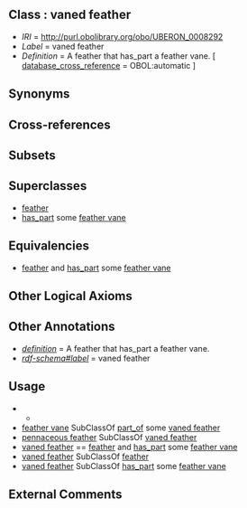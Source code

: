 
## Class : vaned feather

 * *IRI* = http://purl.obolibrary.org/obo/UBERON_0008292
 * *Label* = vaned feather
 * *Definition* = A feather that has_part a feather vane. [ [database_cross_reference](../../ef/oboInOwl#hasDbXref.md) = OBOL:automatic ]

## Synonyms


## Cross-references


## Subsets


## Superclasses

 * [feather](../../UBERON/22/UBERON_0000022.md)
 * [has_part](../../BFO/51/BFO_0000051.md) some [feather vane](../../UBERON/87/UBERON_0008287.md)

## Equivalencies

 * [feather](../../UBERON/22/UBERON_0000022.md) and [has_part](../../BFO/51/BFO_0000051.md) some [feather vane](../../UBERON/87/UBERON_0008287.md)

## Other Logical Axioms


## Other Annotations

 * *[definition](../../IAO/15/IAO_0000115.md)* = A feather that has_part a feather vane.
 * *[rdf-schema#label](../../el/rdf-schema#label.md)* = vaned feather

## Usage

 * -
 * [feather vane](../../UBERON/87/UBERON_0008287.md) SubClassOf [part_of](../../BFO/50/BFO_0000050.md) some [vaned feather](../../UBERON/92/UBERON_0008292.md)
 * [pennaceous feather](../../UBERON/97/UBERON_0008297.md) SubClassOf [vaned feather](../../UBERON/92/UBERON_0008292.md)
 * [vaned feather](../../UBERON/92/UBERON_0008292.md) == [feather](../../UBERON/22/UBERON_0000022.md) and [has_part](../../BFO/51/BFO_0000051.md) some [feather vane](../../UBERON/87/UBERON_0008287.md)
 * [vaned feather](../../UBERON/92/UBERON_0008292.md) SubClassOf [feather](../../UBERON/22/UBERON_0000022.md)
 * [vaned feather](../../UBERON/92/UBERON_0008292.md) SubClassOf [has_part](../../BFO/51/BFO_0000051.md) some [feather vane](../../UBERON/87/UBERON_0008287.md)

## External Comments

